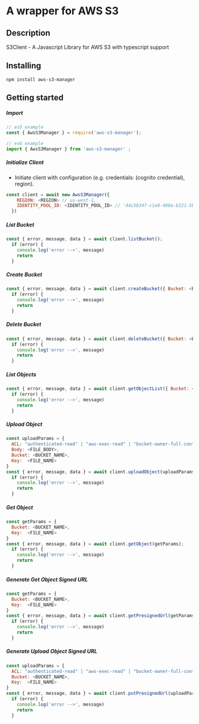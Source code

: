 # A wrapper for AWS S3

## Description
S3Client - A Javascript Library for AWS S3 with typescript support

## Installing
```
npm install aws-s3-manager
```

## Getting started

##### Import
``` javascript
// es5 example
const { AwsS3Manager } = require('aws-s3-manager');
```
``` javascript
// es6 example
import { AwsS3Manager } from 'aws-s3-manager' ;
```

##### Initialize Client
 - Initiate client with configuration (e.g. credentials: (cognito credential), region).
 
``` javascript
const client = await new AwsS3Manager({
    REGION: <REGION> // us-west-1,
    IDENTITY_POOL_ID: <IDENTITY_POOL_ID> // '44c50347-c1e0-400a-b221-5b3127b738e8'
  })
```

##### List Bucket

``` javascript
const { error, message, data } = await client.listBucket();
  if (error) {
    console.log('error -->', message)
	return
  }
```

##### Create Bucket

``` javascript
const { error, message, data } = await client.createBucket({ Bucket: <BUCKET_NAME> });
  if (error) {
    console.log('error -->', message)
	return
  }
```

##### Delete Bucket

``` javascript
const { error, message, data } = await client.deleteBucket({ Bucket: <BUCKET_NAME> });
  if (error) {
    console.log('error -->', message)
	return
  }
```

##### List Objects

``` javascript
const { error, message, data } = await client.getObjectList({ Bucket: <BUCKET_NAME> });
  if (error) {
    console.log('error -->', message)
	return
  }
```

##### Upload Object

``` javascript
const uploadParams = {
  ACL: "authenticated-read" | "aws-exec-read" | "bucket-owner-full-control" | "bucket-owner-read" | "private" | "public-read" | "public-read-write",
  Body: <FILE_BODY>,
  Bucket: <BUCKET_NAME>,
  Key:  <FILE_NAME>
}
const { error, message, data } = await client.uploadObject(uploadParams);
  if (error) {
    console.log('error -->', message)
	return
  }
```

##### Get Object

``` javascript
const getParams = {
  Bucket: <BUCKET_NAME>,
  Key:  <FILE_NAME>
}
const { error, message, data } = await client.getObject(getParams);
  if (error) {
    console.log('error -->', message)
	return
  }
```

##### Generate Get Object Signed URL

``` javascript
const getParams = {
  Bucket: <BUCKET_NAME>,
  Key:  <FILE_NAME>
}
const { error, message, data } = await client.getPresignedUrl(getParams);
  if (error) {
    console.log('error -->', message)
	return
  }
```

##### Generate Upload Object Signed URL

``` javascript
const uploadParams = {
  ACL: "authenticated-read" | "aws-exec-read" | "bucket-owner-full-control" | "bucket-owner-read" | "private" | "public-read" | "public-read-write",
  Bucket: <BUCKET_NAME>,
  Key:  <FILE_NAME>
}
const { error, message, data } = await client.putPresignedUrl(uploadParams);
  if (error) {
    console.log('error -->', message)
	return
  }
```